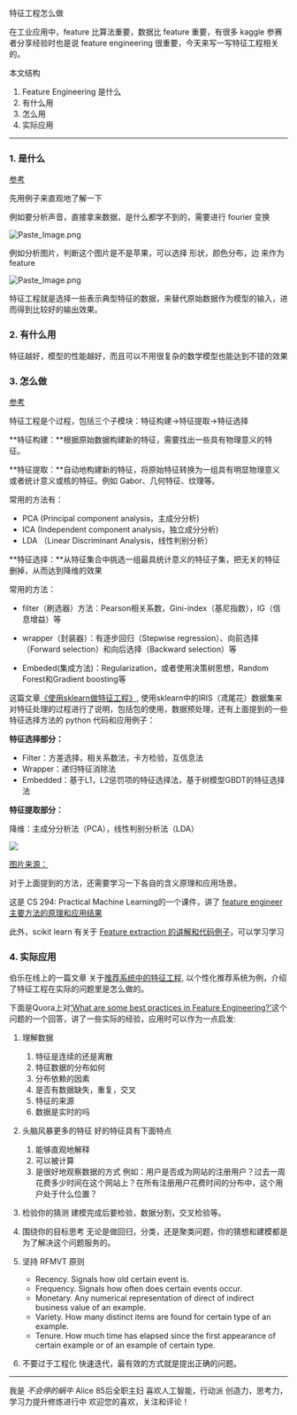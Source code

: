 特征工程怎么做

在工业应用中，feature 比算法重要，数据比 feature 重要，有很多 kaggle 参赛者分享经验时也是说 feature engineering 很重要，今天来写一写特征工程相关的。

本文结构

1. Feature Engineering 是什么
2. 有什么用
3. 怎么用
4. 实际应用

---

### 1. 是什么

[参考](https://www.youtube.com/watch?v=CAnEJ42eEYA)

先用例子来直观地了解一下

例如要分析声音，直接拿来数据，是什么都学不到的，需要进行 fourier 变换

![Paste_Image.png](http://upload-images.jianshu.io/upload_images/1667471-6313431ba3fb2d9d.png?imageMogr2/auto-orient/strip%7CimageView2/2/w/1240)


例如分析图片，判断这个图片是不是苹果，可以选择 形状，颜色分布，边 来作为feature

![Paste_Image.png](http://upload-images.jianshu.io/upload_images/1667471-913bfa5ad5589102.png?imageMogr2/auto-orient/strip%7CimageView2/2/w/1240)


特征工程就是选择一些表示典型特征的数据，来替代原始数据作为模型的输入，进而得到比较好的输出效果。


### 2. 有什么用

特征越好，模型的性能越好，而且可以不用很复杂的数学模型也能达到不错的效果

### 3. 怎么做

[参考](http://www.csuldw.com/2015/10/24/2015-10-24%20feature%20engineering/)


特征工程是个过程，包括三个子模块：特征构建->特征提取->特征选择

**特征构建：**根据原始数据构建新的特征，需要找出一些具有物理意义的特征。

**特征提取：**自动地构建新的特征，将原始特征转换为一组具有明显物理意义或者统计意义或核的特征。例如 Gabor、几何特征、纹理等。

常用的方法有：

- PCA (Principal component analysis，主成分分析)
- ICA (Independent component analysis，独立成分分析)
- LDA （Linear Discriminant Analysis，线性判别分析）


**特征选择：**从特征集合中挑选一组最具统计意义的特征子集，把无关的特征删掉，从而达到降维的效果

常用的方法：

- filter（刷选器）方法：Pearson相关系数，Gini-index（基尼指数），IG（信息增益）等

- wrapper（封装器）：有逐步回归（Stepwise regression）、向前选择（Forward selection）和向后选择（Backward selection）等

- Embeded(集成方法)：Regularization，或者使用决策树思想，Random Forest和Gradient boosting等



这篇文章[《使用sklearn做特征工程》](http://www.voidcn.com/blog/xw_classmate/article/p-5956345.html), 使用sklearn中的IRIS（鸢尾花）数据集来对特征处理的过程进行了说明，包括包的使用，数据预处理，还有上面提到的一些特征选择方法的 python 代码和应用例子：

**特征选择部分：**

- Filter：方差选择，相关系数法，卡方检验，互信息法
- Wrapper：递归特征消除法
- Embedded：基于L1，L2惩罚项的特征选择法，基于树模型GBDT的特征选择法

**特征提取部分：**

降维：主成分分析法（PCA），线性判别分析法（LDA）



![](http://upload-images.jianshu.io/upload_images/1667471-c4663562c0c38f2c.jpg?imageMogr2/auto-orient/strip%7CimageView2/2/w/1240)

[图片来源：](http://blog.jasonding.top/2015/07/30/Feature%20Engineering/%E3%80%90%E7%89%B9%E5%BE%81%E5%B7%A5%E7%A8%8B%E3%80%91%E7%89%B9%E5%BE%81%E5%B7%A5%E7%A8%8B%E6%8A%80%E6%9C%AF%E4%B8%8E%E6%96%B9%E6%B3%95/)



对于上面提到的方法，还需要学习一下各自的含义原理和应用场景。

这是 CS 294: Practical Machine Learning的一个课件，讲了 [feature engineer 主要方法的原理和应用结果](https://people.eecs.berkeley.edu/~jordan/courses/294-fall09/lectures/feature/slides.pdf)


此外，scikit learn 有关于 [Feature extraction 的讲解和代码例子](http://scikit-learn.org/stable/modules/feature_extraction.html)，可以学习学习


### 4. 实际应用

伯乐在线上的一篇文章 关于[推荐系统中的特征工程](http://blog.jobbole.com/74951/), 以个性化推荐系统为例，介绍了特征工程在实际的问题里是怎么做的。

下面是Quora上对[‘What are some best practices in Feature Engineering?’](https://www.quora.com/What-are-some-best-practices-in-Feature-Engineering)这个问题的一个回答，讲了一些实际的经验，应用时可以作为一点启发:


1. 理解数据
	1. 特征是连续的还是离散
	2. 特征数据的分布如何
	3. 分布依赖的因素
	4. 是否有数据缺失，重复，交叉
	5. 特征的来源
	6. 数据是实时的吗
2. 头脑风暴更多的特征
	好的特征具有下面特点
	1. 能够直观地解释
	2. 可以被计算
	3. 是很好地观察数据的方式
	例如：用户是否成为网站的注册用户？过去一周花费多少时间在这个网站上？在所有注册用户花费时间的分布中，这个用户处于什么位置？
3. 检验你的猜测
	建模完成后要检验，数据分割，交叉检验等。

4. 围绕你的目标思考
	无论是做回归，分类，还是聚类问题，你的猜想和建模都是为了解决这个问题服务的。

5. 坚持 RFMVT 原则
	- Recency. Signals how old certain event is.
	- Frequency. Signals how often does certain events occur.
	- Monetary. Any numerical representation of direct of indirect business value of an example.
	- Variety. How many distinct items are found for certain type of an example.
	- Tenure. How much time has elapsed since the first appearance of certain example or of an example of certain type.

6. 不要过于工程化
	快速迭代，最有效的方式就是提出正确的问题。


---

我是 *不会停的蜗牛* Alice
85后全职主妇
喜欢人工智能，行动派
创造力，思考力，学习力提升修炼进行中
欢迎您的喜欢，关注和评论！
